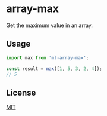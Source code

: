 # array-max

Get the maximum value in an array.

## Usage

```js
import max from 'ml-array-max';

const result = max([1, 5, 3, 2, 4]);
// 5
```

## License

  [MIT](./LICENSE)
